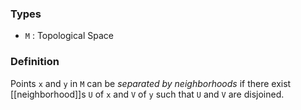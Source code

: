 ### Types
- `M` : Topological Space
### Definition
Points `x` and `y` in `M` can be *separated by neighborhoods* if there exist [[neighborhood]]s `U` of `x` and `V` of `y` such that `U` and `V` are disjoined.